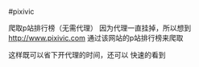 #pixivic

爬取p站排行榜（无需代理）
因为代理一直挂掉，所以想到
http://www.pixivic.com
通过该网站的p站排行榜来爬取

这样既可以省下开代理的时间，还可以
快速的看到
